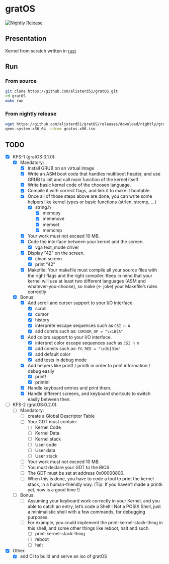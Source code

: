 # gratOS

[![Nightly Release](https://github.com/alisterd51/gratOS/actions/workflows/nightly-release.yaml/badge.svg)](https://github.com/alisterd51/gratOS/actions/workflows/nightly-release.yaml)

## Presentation

Kernel from scratch written in [rust](https://www.rust-lang.org/)

## Run

### From source

```bash
git clone https://github.com/alisterd51/gratOS.git
cd gratOS
make run
```

### From nightly release

```bash
wget https://github.com/alisterd51/gratOS/releases/download/nightly/gratos.x86.iso
qemu-system-x86_64 -cdrom gratos.x86.iso
```

## TODO

- [x] KFS-1 (gratOS:0.1.0):
  - [x] Mandatory:
    - [x] Install GRUB on an virtual image
    - [x] Write an ASM boot code that handles multiboot header, and use GRUB to init and call main function of the kernel itself
    - [x] Write basic kernel code of the choosen language.
    - [x] Compile it with correct flags, and link it to make it bootable.
    - [x] Once all of those steps above are done, you can write some helpers like kernel types or basic functions (strlen, strcmp, ...)
      - [x] string.h
        - [x] memcpy
        - [x] memmove
        - [x] memset
        - [x] memcmp
    - [x] Your work must not exceed 10 MB.
    - [x] Code the interface between your kernel and the screen.
      - [x] vga text_mode driver
    - [x] Display "42" on the screen.
      - [x] clean screen
      - [x] print "42"
    - [x] Makefile:
      Your makefile must compile all your source files with the right flags and the right compiler. Keep in mind that your kernel will use at least two different languages (ASM and whatever-you-choose), so make (<- joke) your Makefile’s rules correctly
  - [x] Bonus:
    - [x] Add scroll and cursor support to your I/O interface.
      - [x] scroll
      - [x] cursor
      - [x] history
      - [x] interprete escape sequences such as `CSI n A`
      - [x] add consts such as: `CURSOR_UP = "\x1B[A"`
    - [x] Add colors support to your I/O interface.
      - [x] interpret color escape sequences such as `CSI n m`
      - [x] add consts such as: `FG_RED = "\x1b[31m"`
      - [x] add default color
      - [x] add tests in debug mode
    - [x] Add helpers like printf / printk in order to print information / debug easily
      - [x] print!
      - [x] println!
    - [x] Handle keyboard entries and print them.
    - [x] Handle different screens, and keyboard shortcuts to switch easily between then.
- [ ] KFS-2 (gratOS:0.2.0):
  - [ ] Mandatory:
    - [ ] create a Global Descriptor Table
    - [ ] Your GDT must contain:
      - [ ] Kernel Code
      - [ ] Kernel Data
      - [ ] Kernel stack
      - [ ] User code
      - [ ] User data
      - [ ] User stack
    - [ ] Your work must not exceed 10 MB.
    - [ ] You must declare your GDT to the BIOS.
    - [ ] The GDT must be set at address 0x00000800.
    - [ ] When this is done, you have to code a tool to print the kernel stack, in a human-friendly way. (Tip: If you haven’t made a printk yet, now is a good time !)
  - [ ] Bonus:
    - [ ] Assuming your keyboard work correctly in your Kernel, and you able to catch an entry, let’s code a Shell !
        Not a POSIX Shell, just a minimalistic shell with a few commands, for debugging purposes.
    - [ ] For example, you could implement the print-kernel-stack-thing in this shell, and some other things like reboot, halt and such.
      - [ ] print-kernel-stack-thing
      - [ ] reboot
      - [ ] halt
- [x] Other:
  - [x] add CI to build and serve an iso of gratOS
